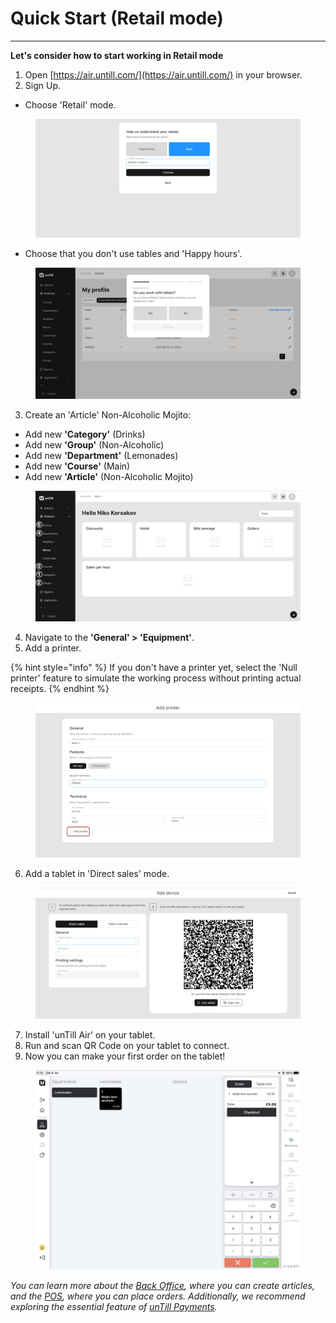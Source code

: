 # Quick Start (Retail mode)

***

**Let's consider how to start working in Retail mode**

1. Open [https://air.untill.com/](https://air.untill.com/) in your browser.
2. Sign Up.

* Choose 'Retail' mode.

<figure><img src="../.gitbook/assets/retailer-mode.jpg" alt=""><figcaption></figcaption></figure>

* Choose that you don't use tables and 'Happy hours'.

<figure><img src="../.gitbook/assets/retailer-mode-with-nables.jpg" alt=""><figcaption></figcaption></figure>

3. Create an 'Article' Non-Alcoholic Mojito: &#x20;

* Add new **'Category'** (Drinks)
* Add new **'Group'** (Non-Alcoholic)
* Add new **'Department'** (Lemonades)
* Add new **'Course'** (Main)
* Add new **'Article'** (Non-Alcoholic Mojito)

<figure><img src="../.gitbook/assets/sequence.jpg" alt=""><figcaption></figcaption></figure>

4. Navigate to the **'General' > 'Equipment'**.
5. Add a printer.

{% hint style="info" %}
If you don't have a printer yet, select the 'Null printer' feature to simulate the working process without printing actual receipts.
{% endhint %}

<figure><img src="../.gitbook/assets/quick-start2.png" alt=""><figcaption></figcaption></figure>

6. Add a tablet in 'Direct sales' mode.

<figure><img src="../.gitbook/assets/direct sales.jpg" alt=""><figcaption></figcaption></figure>

7. Install 'unTill Air' on your tablet.
8. Run and scan QR Code on your tablet to connect.
9. Now you can make your first order on the tablet!&#x20;

<figure><img src="../.gitbook/assets/order-on-tablet (1).jpg" alt=""><figcaption></figcaption></figure>

_You can learn more about the_ [_Back Office_](../back-office-intro.md)_, where you can create articles, and the_ [_POS_](../pos-intro.md)_, where you can place orders. Additionally, we recommend exploring the essential feature of_ [_unTill Payments_](../features/untill-payments/)_._
